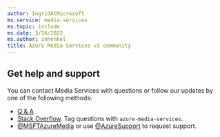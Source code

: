 ```yaml
---
author: IngridAtMicrosoft
ms.service: media-services
ms.topic: include
ms.date: 3/16/2022
ms.author: inhenkel
title: Azure Media Services v3 community
---
```


## Get help and support

You can contact Media Services with questions or follow our updates by one of the following methods:

- [Q & A](/answers/topics/azure-media-services.html)
- [Stack Overflow](https://stackoverflow.com/questions/tagged/azure-media-services). Tag questions with `azure-media-services`.
- [@MSFTAzureMedia](https://twitter.com/MSFTAzureMedia) or use [@AzureSupport](https://twitter.com/azuresupport) to request support.
